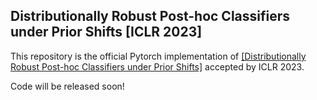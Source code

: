 ## Distributionally Robust Post-hoc Classifiers under Prior Shifts [ICLR 2023]

This repository is the official Pytorch implementation of [[Distributionally Robust Post-hoc Classifiers under Prior Shifts]](https://openreview.net/forum?id=3KUfbI9_DQE&referrer=%5BAuthor%20Console%5D(%2Fgroup%3Fid%3DICLR.cc%2F2023%2FConference%2FAuthors%23your-submissions)) accepted by ICLR 2023.

Code will be released soon!
